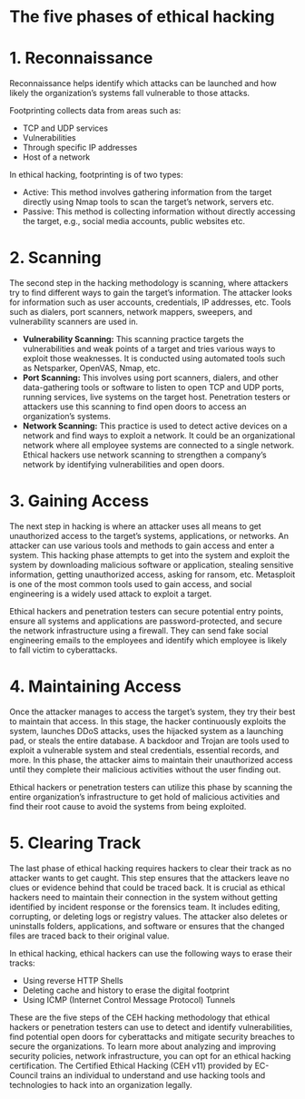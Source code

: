 # The five phases of ethical hacking

# 1. Reconnaissance
Reconnaissance helps identify which attacks can be launched and how likely the organization’s systems fall vulnerable to those attacks.

Footprinting collects data from areas such as:
- TCP and UDP services
- Vulnerabilities
- Through specific IP addresses
- Host of a network

In ethical hacking, footprinting is of two types:
- Active: This method involves gathering information from the target directly using Nmap tools to scan the target’s network, servers etc.
- Passive: This method is collecting information without directly accessing the target, e.g., social media accounts, public websites etc.

# 2. Scanning
The second step in the hacking methodology is scanning, where attackers try to find different ways to gain the target’s information. The attacker looks for information such as user accounts, credentials, IP addresses, etc. Tools such as dialers, port scanners, network mappers, sweepers, and vulnerability scanners are used in.

- **Vulnerability Scanning:** This scanning practice targets the vulnerabilities and weak points of a target and tries various ways to exploit those weaknesses. It is conducted using automated tools such as Netsparker, OpenVAS, Nmap, etc.
- **Port Scanning:** This involves using port scanners, dialers, and other data-gathering tools or software to listen to open TCP and UDP ports, running services, live systems on the target host. Penetration testers or attackers use this scanning to find open doors to access an organization’s systems.
- **Network Scanning:** This practice is used to detect active devices on a network and find ways to exploit a network. It could be an organizational network where all employee systems are connected to a single network. Ethical hackers use network scanning to strengthen a company’s network by identifying vulnerabilities and open doors.

# 3. Gaining Access
The next step in hacking is where an attacker uses all means to get unauthorized access to the target’s systems, applications, or networks. An attacker can use various tools and methods to gain access and enter a system. This hacking phase attempts to get into the system and exploit the system by downloading malicious software or application, stealing sensitive information, getting unauthorized access, asking for ransom, etc. Metasploit is one of the most common tools used to gain access, and social engineering is a widely used attack to exploit a target.

Ethical hackers and penetration testers can secure potential entry points, ensure all systems and applications are password-protected, and secure the network infrastructure using a firewall. They can send fake social engineering emails to the employees and identify which employee is likely to fall victim to cyberattacks.

# 4. Maintaining Access
Once the attacker manages to access the target’s system, they try their best to maintain that access. In this stage, the hacker continuously exploits the system, launches DDoS attacks, uses the hijacked system as a launching pad, or steals the entire database. A backdoor and Trojan are tools used to exploit a vulnerable system and steal credentials, essential records, and more. In this phase, the attacker aims to maintain their unauthorized access until they complete their malicious activities without the user finding out.

Ethical hackers or penetration testers can utilize this phase by scanning the entire organization’s infrastructure to get hold of malicious activities and find their root cause to avoid the systems from being exploited.

# 5. Clearing Track
The last phase of ethical hacking requires hackers to clear their track as no attacker wants to get caught. This step ensures that the attackers leave no clues or evidence behind that could be traced back. It is crucial as ethical hackers need to maintain their connection in the system without getting identified by incident response or the forensics team. It includes editing, corrupting, or deleting logs or registry values. The attacker also deletes or uninstalls folders, applications, and software or ensures that the changed files are traced back to their original value.

In ethical hacking, ethical hackers can use the following ways to erase their tracks:
- Using reverse HTTP Shells
- Deleting cache and history to erase the digital footprint
- Using ICMP (Internet Control Message Protocol) Tunnels

These are the five steps of the CEH hacking methodology that ethical hackers or penetration testers can use to detect and identify vulnerabilities, find potential open doors for cyberattacks and mitigate security breaches to secure the organizations. To learn more about analyzing and improving security policies, network infrastructure, you can opt for an ethical hacking certification. The Certified Ethical Hacking (CEH v11) provided by EC-Council trains an individual to understand and use hacking tools and technologies to hack into an organization legally.
